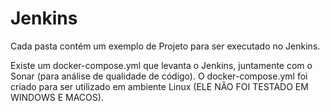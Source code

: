 # Jenkins

Cada pasta contém um exemplo de Projeto para ser executado no Jenkins.

Existe um docker-compose.yml que levanta o Jenkins, juntamente com o Sonar (para análise de qualidade de código). O docker-compose.yml foi criado para ser utilizado em ambiente Linux (ELE NÃO FOI TESTADO EM WINDOWS E MACOS).